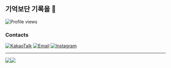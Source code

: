 ## 기억보단 기록을 📖  
![Profile views](https://gpvc.arturio.dev/hyunsangwon)

### Contacts
[![KakaoTalk](https://img.shields.io/badge/KakaoTalk-현상원FFCD00?logo=kakaotalk&logoColor=white)](https://namecard.kakao.com/hyunsama)
[![Email](https://img.shields.io/badge/Email-hyunsangwon93@gmail.com-EA4335?logo=gmail&logoColor=white)](mailto:hyunsangwon93@gmail.com)
[![Instagram](https://img.shields.io/badge/Instagram-@hyun_sw_93-DB2973?logo=instagram&logoColor=white)](https://www.instagram.com/hyun_sw_93)

---

<div style="display: flex;">
  <img src="https://api.opgc.me/githubs/users/hyunsangwon/tag/?theme=dracula" />
  <img src="https://github-readme-stats.vercel.app/api/top-langs/?username=hyunsangwon&layout=compact&theme=vue&count_private=true" />
</div>

